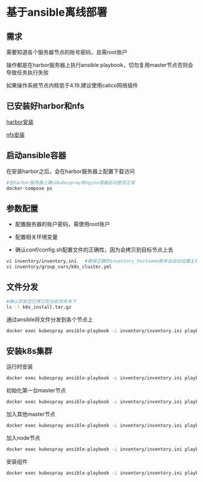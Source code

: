 # 基于ansible离线部署

## 需求

需要知道各个服务器节点的账号密码，且需root账户

操作都是在harbor服务器上执行ansible playbook，切勿复用master节点否则会导致任务执行失败

如果操作系统节点内核低于4.19,建议使用calico网络插件

## 已安装好harbor和nfs

[harbor安装](./harbor.md)

[nfs安装](./nfs.md)


## 启动ansible容器

在安装harbor之后，会在harbor服务器上配置下载访问

```bash
#在harbor服务器上确认kubespray和nginx容器启动是否正常
docker-compose ps
```

## 参数配置

- 配置服务器的账户密码，需使用root账户

- 配置相关环境变量

- 确认conf/config.sh配置文件的正确性，因为会拷贝到目标节点上去

```bash
vi inventory/inventory.ini   #确保正确的inventory_hostname脚本会自动设置主机名，inventory_hostname会做为k8s节点注册的名称
vi inventory/group_vars/k8s_cluster.yml
```

## 文件分发


```bash
#确认安装包已拷贝到当前文件夹下
ls -l k8s_install.tar.gz
```

通过ansible将文件分发到各个节点上
```bash
docker exec kubespray ansible-playbook -i inventory/inventory.ini playbooks/1.copy-k8s-install.yml
```

## 安装k8s集群

运行时安装
```bash
docker exec kubespray ansible-playbook -i inventory/inventory.ini playbooks/2.env.yml
```

初始化第一台master节点
```bash
docker exec kubespray ansible-playbook -i inventory/inventory.ini playbooks/3.first-master-install.yml
```

加入其他master节点
```bash
docker exec kubespray ansible-playbook -i inventory/inventory.ini playbooks/4.other-master.yml
```

加入node节点
```bash
docker exec kubespray ansible-playbook -i inventory/inventory.ini playbooks/5.join-node.yml
```

安装组件
```bash
docker exec kubespray ansible-playbook -i inventory/inventory.ini playbooks/6.addon-install.yml
```